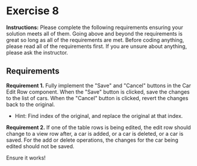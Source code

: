 # Exercise 8

**Instructions:** Please complete the following requirements ensuring your solution meets all of them. Going above and beyond the requirements is great so long as all of the requirements are met. Before coding anything, please read all of the requirements first. If you are unsure about anything, please ask the instructor.

## Requirements

**Requirement 1.** Fully implement the "Save" and "Cancel" buttons in the Car Edit Row component. When the "Save" button is clicked, save the changes to the list of cars. When the "Cancel" button is clicked, revert the changes back to the original.

- Hint: Find index of the original, and replace the original at that index.

**Requirement 2.** If one of the table rows is being edited, the edit row should change to a view row after, a car is added, or a car is deleted, or a car is saved. For the add or delete operations, the changes for the car being edited should not be saved.

Ensure it works!
